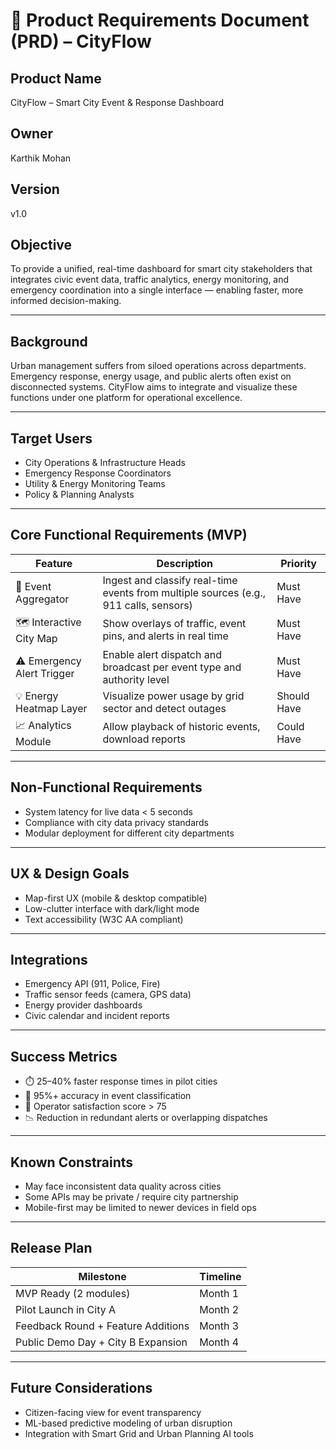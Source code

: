 # 📄 Product Requirements Document (PRD) – CityFlow

## Product Name
CityFlow – Smart City Event & Response Dashboard

## Owner
Karthik Mohan

## Version
v1.0

## Objective
To provide a unified, real-time dashboard for smart city stakeholders that integrates civic event data, traffic analytics, energy monitoring, and emergency coordination into a single interface — enabling faster, more informed decision-making.

---

## Background
Urban management suffers from siloed operations across departments. Emergency response, energy usage, and public alerts often exist on disconnected systems. CityFlow aims to integrate and visualize these functions under one platform for operational excellence.

---

## Target Users
- City Operations & Infrastructure Heads
- Emergency Response Coordinators
- Utility & Energy Monitoring Teams
- Policy & Planning Analysts

---

## Core Functional Requirements (MVP)

| Feature | Description | Priority |
|---------|-------------|----------|
| 📍 Event Aggregator | Ingest and classify real-time events from multiple sources (e.g., 911 calls, sensors) | Must Have |
| 🗺️ Interactive City Map | Show overlays of traffic, event pins, and alerts in real time | Must Have |
| ⚠️ Emergency Alert Trigger | Enable alert dispatch and broadcast per event type and authority level | Must Have |
| 💡 Energy Heatmap Layer | Visualize power usage by grid sector and detect outages | Should Have |
| 📈 Analytics Module | Allow playback of historic events, download reports | Could Have |

---

## Non-Functional Requirements

- System latency for live data < 5 seconds
- Compliance with city data privacy standards
- Modular deployment for different city departments

---

## UX & Design Goals

- Map-first UX (mobile & desktop compatible)
- Low-clutter interface with dark/light mode
- Text accessibility (W3C AA compliant)

---

## Integrations

- Emergency API (911, Police, Fire)
- Traffic sensor feeds (camera, GPS data)
- Energy provider dashboards
- Civic calendar and incident reports

---

## Success Metrics

- ⏱️ 25–40% faster response times in pilot cities
- 🔄 95%+ accuracy in event classification
- 💬 Operator satisfaction score > 75
- 📉 Reduction in redundant alerts or overlapping dispatches

---

## Known Constraints

- May face inconsistent data quality across cities
- Some APIs may be private / require city partnership
- Mobile-first may be limited to newer devices in field ops

---

## Release Plan

| Milestone | Timeline |
|-----------|----------|
| MVP Ready (2 modules) | Month 1 |
| Pilot Launch in City A | Month 2 |
| Feedback Round + Feature Additions | Month 3 |
| Public Demo Day + City B Expansion | Month 4 |

---

## Future Considerations

- Citizen-facing view for event transparency
- ML-based predictive modeling of urban disruption
- Integration with Smart Grid and Urban Planning AI tools
